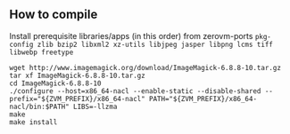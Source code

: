 How to compile
----

Install prerequisite libraries/apps (in this order) from zerovm-ports `pkg-config zlib bzip2 libxml2 xz-utils libjpeg jasper libpng lcms tiff libwebp freetype`

	wget http://www.imagemagick.org/download/ImageMagick-6.8.8-10.tar.gz
	tar xf ImageMagick-6.8.8-10.tar.gz
	cd ImageMagick-6.8.8-10
	./configure --host=x86_64-nacl --enable-static --disable-shared --prefix="${ZVM_PREFIX}/x86_64-nacl" PATH="${ZVM_PREFIX}/x86_64-nacl/bin:$PATH" LIBS=-llzma
	make
	make install

